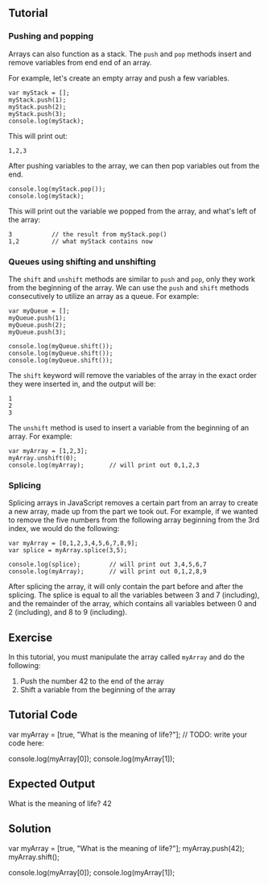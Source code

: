 Tutorial
--------

### Pushing and popping

Arrays can also function as a stack. The `push` and `pop` methods insert and remove variables from end end of an array.

For example, let's create an empty array and push a few variables.

    var myStack = [];
    myStack.push(1);
    myStack.push(2);
    myStack.push(3);
    console.log(myStack);

This will print out:

    1,2,3

After pushing variables to the array, we can then pop variables out from the end.

    console.log(myStack.pop());
    console.log(myStack);

This will print out the variable we popped from the array, and what's left of the array:

    3           // the result from myStack.pop()
    1,2         // what myStack contains now

### Queues using shifting and unshifting

The `shift` and `unshift` methods are similar to `push` and `pop`, only they work from the beginning of the array. We can use the `push` and `shift` methods consecutively to utilize an array as a queue. For example:

    var myQueue = [];
    myQueue.push(1);
    myQueue.push(2);
    myQueue.push(3);

    console.log(myQueue.shift());
    console.log(myQueue.shift());
    console.log(myQueue.shift());

The `shift` keyword will remove the variables of the array in the exact order they were inserted in, and the output will be:

    1
    2
    3

The `unshift` method is used to insert a variable from the beginning of an array. For example:

    var myArray = [1,2,3];
    myArray.unshift(0);
    console.log(myArray);       // will print out 0,1,2,3

### Splicing

Splicing arrays in JavaScript removes a certain part from an array to create a new array, made up from the part we took out. For example, if we wanted to remove the five numbers from the following array beginning from the 3rd index, we would do the following:

    var myArray = [0,1,2,3,4,5,6,7,8,9];
    var splice = myArray.splice(3,5);

    console.log(splice);        // will print out 3,4,5,6,7
    console.log(myArray);       // will print out 0,1,2,8,9

After splicing the array, it will only contain the part before and after the splicing. The splice is equal to all the variables between 3 and 7 (including), and the remainder of the array, which contains all variables between 0 and 2 (including), and 8 to 9 (including).

Exercise
--------

In this tutorial, you must manipulate the array called `myArray` and do the following:

1. Push the number 42 to the end of the array
2. Shift a variable from the beginning of the array

Tutorial Code
-------------

var myArray = [true, "What is the meaning of life?"];
// TODO: write your code here:

console.log(myArray[0]);
console.log(myArray[1]);

Expected Output
---------------

What is the meaning of life?
42

Solution
--------

var myArray = [true, "What is the meaning of life?"];
myArray.push(42);
myArray.shift();

console.log(myArray[0]);
console.log(myArray[1]);
